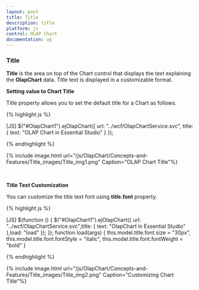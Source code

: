 ```yaml
---
layout: post
title: Title
description: title
platform: js
control: OLAP Chart
documentation: ug
---
```


### Title

**Title** is the area on top of the Chart control that displays the text explaining the **OlapChart** data. Title text is displayed in a customizable format. 


**Setting value to Chart Title**

Title property allows you to set the default title for a Chart as follows. 


{% highlight js %}

[JS]
$("#OlapChart1").ejOlapChart({
        url: "../wcf/OlapChartService.svc",
        title: { text: "OLAP Chart in Essential Studio" }
 });


{% endhighlight %}

{% include image.html url="/js/OlapChart/Concepts-and-Features/Title_images/Title_img1.png" Caption="OLAP Chart Title"%}

<br/>

**Title Text Customization** 

You can customize the title text font using **title.font** property.

{% highlight js %}

[JS]
$(function () {
    $("#OlapChart1").ejOlapChart({
    url: "../wcf/OlapChartService.svc",title: { text: "OlapChart in Essential Studio" 
},load: "load" });
 });
function load(args) {
        this.model.title.font.size = "30px",
        this.model.title.font.fontStyle = "italic",
        this.model.title.font.fontWeight = "bold"
}

{% endhighlight %}

{% include image.html url="/js/OlapChart/Concepts-and-Features/Title_images/Title_img2.png" Caption="Customizing Chart Title"%}

